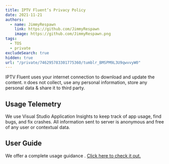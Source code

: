 ```yaml
---
title: IPTV Fluent’s Privacy Policy
date: 2021-11-21
authors:
  - name: JimmyRespawn
    link: https://github.com/JimmyRespawn
    image: https://github.com/JimmyRespawn.png
tags:
  - TOS
  - private
excludeSearch: true
hidden: true
url: "/private/746295783301775360/tumblr_BMSPM9L3U9qwvvyW0"
---
```


IPTV Fluent uses your internet connection to download and update the content. <small>It </small>does not collect, use any personal information, store any personal data &amp; share it to third party. 

## Usage Telemetry

We use Visual Studio Application Insights to keep track of app usage, find bugs, and fix crashes. All information sent to server is anonymous and free of any user or contextual data.

 ## User Guide

We offer a complete usage guidance . [Click here to check it out.](/docs/iptv/)